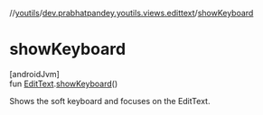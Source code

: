 //[youtils](../../index.md)/[dev.prabhatpandey.youtils.views.edittext](index.md)/[showKeyboard](show-keyboard.md)

# showKeyboard

[androidJvm]\
fun [EditText](https://developer.android.com/reference/kotlin/android/widget/EditText.html).[showKeyboard](show-keyboard.md)()

Shows the soft keyboard and focuses on the EditText.
